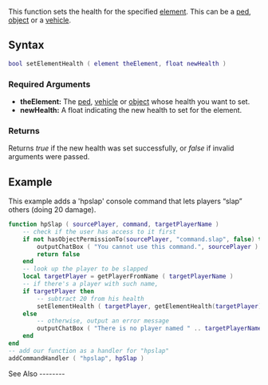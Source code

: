 This function sets the health for the specified [element](/docs/element.md "wikilink"). This can be a [ped](/docs/ped.md "wikilink"), [object](/docs/object.md "wikilink") or a [vehicle](/docs/vehicle.md "wikilink").

Syntax
------

``` lua
bool setElementHealth ( element theElement, float newHealth )
```

### Required Arguments

-   **theElement:** The [ped](/docs/ped.md "wikilink"), [vehicle](/docs/vehicle.md "wikilink") or [object](/docs/object.md "wikilink") whose health you want to set.
-   **newHealth:** A float indicating the new health to set for the element.

### Returns

Returns *true* if the new health was set successfully, or *false* if invalid arguments were passed.

Example
-------

<section name="Server" class="server" show="true">
This example adds a 'hpslap' console command that lets players “slap” others (doing 20 damage).

``` lua
function hpSlap ( sourcePlayer, command, targetPlayerName )
    -- check if the user has access to it first
    if not hasObjectPermissionTo(sourcePlayer, "command.slap", false) then
        outputChatBox ( "You cannot use this command.", sourcePlayer )
        return false
    end
    -- look up the player to be slapped
    local targetPlayer = getPlayerFromName ( targetPlayerName )
    -- if there's a player with such name,
    if targetPlayer then
        -- subtract 20 from his health
        setElementHealth ( targetPlayer, getElementHealth(targetPlayer) - 20 )
    else
        -- otherwise, output an error message
        outputChatBox ( "There is no player named " .. targetPlayerName .. "!", sourcePlayer )
    end
end
-- add our function as a handler for "hpslap"
addCommandHandler ( "hpslap", hpSlap )
```

</section>
See Also
--------
